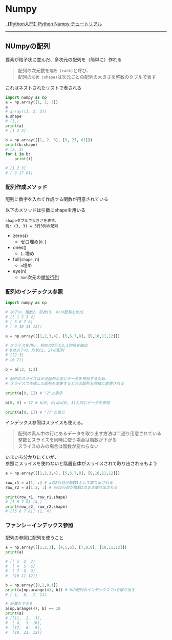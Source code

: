 # Numpy

[【Python入門】Python Numpy チュートリアル](https://avinton.com/academy/python-numpy-tutorial-japanese/)

----

## NUmpyの配列

要素が格子状に並んだ、多次元の配列を（簡単に）作れる

>配列の次元数を`階数 (rank)`と呼び、  
配列の`形状 (shape)`は次元ごとの配列の大きさを整数のタプルで表す

これはネストされたリストで表される

```py
import numpy as np
a = np.array([1, 2, 3])
a
# array([1, 2, 3])
a.shape
# (3,)
print(a)
# [1 2 3]

b = np.array([[1, 2, 3], [9, 27, 81]])
print(b.shape)
# (2, 3)
for i in b:
	print(i)

# [1 2 3]
# [ 9 27 81]
```

### 配列作成メソッド

配列に数字を入れて作成する関数が用意されている

以下のメソッドは引数にshapeを用いる

```
shapeタプルで大きさを表す。
例: (3, 3) = 3行3列の配列
```

- zeros()
  - ゼロ埋め(`0.`)
- ones()
  - `1.`埋め
- full(`shape`, n)
  - `n`埋め
- eye(n)
  - `nxn`次元の[単位行列](https://kotobank.jp/word/%E5%8D%98%E4%BD%8D%E8%A1%8C%E5%88%97-94854)

### 配列のインデックス参照

```py
import numpy as np
 
# 以下の、階数2、形状(3, 4)の配列を作成
# [[ 1 2 3 4]
# [ 5 6 7 8]
# [ 9 10 11 12]]
 
a = np.array([[1,2,3,4], [5,6,7,8], [9,10,11,12]])
 
# スライスを用い、初めの2行と2,3列目を抽出
# bは以下の、形状(2, 2)の配列
# [[2 3]
# [6 7]]
 
b = a[:2, 1:3]
 
# 配列のスライスは元の配列と同じデータを参照するため、
# スライスで作成した配列を変更すると元の配列も同様に変更される
 
print(a[0, 1]) # "2"と表示
 
b[0, 0] = 77 # b[0, 0]はa[0, 1]と同じデータを参照
 
print(a[0, 1]) # "77"と表示
```

インデックス参照はスライスも使える。  

>配列の真ん中の行にあるデータを取り出す方法は二通り用意されている  
整数とスライスを同時に使う場合は階数が下がる  
スライスのみの場合は階数が変わらない

いまいち分かりにくいが、  
参照にスライスを使わないと階層自体がスライスされて取り出されるもよう

```py
a = np.array([[1,2,3,4], [5,6,7,8], [9,10,11,12]])
 
row_r1 = a[1, :] # aの2行目が階数1として取り出される
row_r2 = a[1:2, :] # aの2行目が階数2のまま取り出される
 
print(row_r1, row_r1.shape)
# [5 6 7 8] (4,)
print(row_r2, row_r2.shape)
# [[5 6 7 8]] (1, 4)
```

### ファンシーインデックス参照

配列の参照に配列を使うこと

```py
a = np.array([[1,2,3], [4,5,6], [7,8,9], [10,11,12]])
print(a)
	  
# [[ 1  2  3]
#  [ 4  5  6]
#  [ 7  8  9]
#  [10 11 12]]

b = np.array([0,2,0,1])
print(a[np.arange(4), b]) # bの配列のインデックスでaを取り出す
# [ 1,  6,  7, 11]

# 計算もできる
a[np.arange(4), b] += 10
print(a)
# [[11,  2,  3],
#  [ 4,  5, 16],
#  [17,  8,  9],
#  [10, 21, 12]]
```